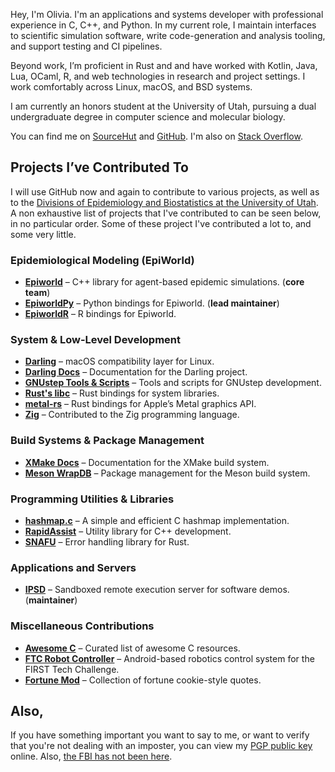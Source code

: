 Hey, I'm Olivia. I'm an applications and systems developer with professional experience in C, C++, and Python. In my current role, I maintain interfaces to scientific simulation software, write code-generation and analysis tooling, and support testing and CI pipelines.

Beyond work, I’m proficient in Rust and and have worked with Kotlin, Java, Lua, OCaml, R, and web technologies in research and project settings. I work comfortably across Linux, macOS, and BSD systems.

I am currently an honors student at the University of Utah, pursuing a dual undergraduate degree in computer science and molecular biology.

You can find me on [SourceHut](https://sr.ht/~oliviabanks) and [GitHub](https://github.com/olivia-banks). I'm also on [Stack Overflow](https://stackoverflow.com/users/11657235/olivia-banks).

## Projects I’ve Contributed To

I will use GitHub now and again to contribute to various projects, as well as to the [Divisions of Epidemiology and Biostatistics at the University of Utah](https://github.com/UofUEpiBio). A non exhaustive list of projects that I've contributed to can be seen below, in no particular order. Some of these project I've contributed a lot to, and some very little.

### Epidemiological Modeling (EpiWorld)
- [**Epiworld**](https://github.com/UofUEpiBio/epiworld) – C++ library for agent-based epidemic simulations. (**core team**)
- [**EpiworldPy**](https://github.com/UofUEpiBio/epiworldpy) – Python bindings for Epiworld. (**lead maintainer**)
- [**EpiworldR**](https://github.com/UofUEpiBio/epiworldr) – R bindings for Epiworld.

### System & Low-Level Development
- [**Darling**](https://github.com/darlinghq/darling) – macOS compatibility layer for Linux.
- [**Darling Docs**](https://github.com/darlinghq/darling-docs) – Documentation for the Darling project.
- [**GNUstep Tools & Scripts**](https://github.com/gnustep/tools-scripts) – Tools and scripts for GNUstep development.
- [**Rust's libc**](https://github.com/rust-lang/libc) – Rust bindings for system libraries.
- [**metal-rs**](https://github.com/gfx-rs/metal-rs) – Rust bindings for Apple’s Metal graphics API.
- [**Zig**](https://github.com/ziglang/zig) – Contributed to the Zig programming language.

### Build Systems & Package Management
- [**XMake Docs**](https://github.com/xmake-io/xmake-docs) – Documentation for the XMake build system.
- [**Meson WrapDB**](https://github.com/mesonbuild/wrapdb) – Package management for the Meson build system.

### Programming Utilities & Libraries
- [**hashmap.c**](https://github.com/tidwall/hashmap.c) – A simple and efficient C hashmap implementation.
- [**RapidAssist**](https://github.com/end2endzone/RapidAssist) – Utility library for C++ development.
- [**SNAFU**](https://github.com/shepmaster/snafu) – Error handling library for Rust.

### Applications and Servers
- [**IPSD**](https://github.com/UofUEpiBio/IPSD) – Sandboxed remote execution server for software demos. (**maintainer**)

### Miscellaneous Contributions
- [**Awesome C**](https://github.com/oz123/awesome-c) – Curated list of awesome C resources.
- [**FTC Robot Controller**](https://github.com/FirstTechChallenge/ftcrobotcontroller) – Android-based robotics control system for the FIRST Tech Challenge.
- [**Fortune Mod**](https://github.com/shlomif/fortune-mod) – Collection of fortune cookie-style quotes.

## Also,

If you have something important you want to say to me, or want to verify that you're not dealing with an imposter, you can view my [PGP public key](https://oliviactl.net/files/pgp.txt) online. Also, [the FBI has not been here](https://oliviactl.net/img/warrant-canary.jpg).
